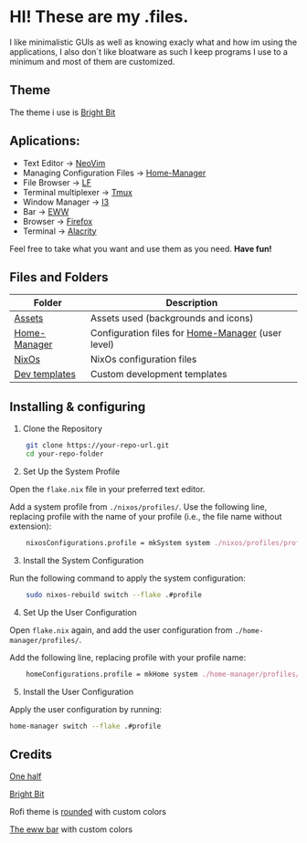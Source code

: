 # HI! These are my .files.

I like minimalistic GUIs as well as knowing exacly what and how im using the applications,
I also don`t like bloatware as such I keep programs I use to a minimum and most of them are customized.

## Theme
The theme i use is [Bright Bit](https://github.com/Azeved00/bright-bit)

## Aplications:
- Text Editor -> [NeoVim](https://github.com/neovim/neovim)
- Managing Configuration Files -> [Home-Manager](https://github.com/nix-community/home-manager)
- File Browser -> [LF](https://github.com/gokcehan/lf)
- Terminal multiplexer -> [Tmux](https://github.com/tmux/tmux)
- Window Manager -> [I3](https://github.com/i3/i3)
- Bar -> [EWW](https://github.com/elkowar/eww)
- Browser -> [Firefox](https://www.mozilla.org/en-US/firefox/)
- Terminal -> [Alacrity](https://github.com/alacritty/alacritty)

Feel free to take what you want and use them as you need. **Have fun!**

## Files and Folders
| Folder                         | Description                              |
| -----------                    | -----------                              |
| [Assets](./Assets)             | Assets used (backgrounds and icons)      |
| [Home-Manager](./home-manager) | Configuration files for [Home-Manager](https://github.com/nix-community/home-manager) (user level) | 
| [NixOs](./NixOs)               | NixOs configuration files                |
| [Dev templates](./dev-template)| Custom development templates             |

## Installing & configuring

1. Clone the Repository

```bash
    git clone https://your-repo-url.git
    cd your-repo-folder
```

2. Set Up the System Profile

Open the `flake.nix` file in your preferred text editor.

Add a system profile from `./nixos/profiles/`. Use the following line, 
replacing profile with the name of your profile (i.e., the file name without extension):

```nix
    nixosConfigurations.profile = mkSystem system ./nixos/profiles/profile;
```

3. Install the System Configuration

Run the following command to apply the system configuration:

```bash
    sudo nixos-rebuild switch --flake .#profile
```

4. Set Up the User Configuration

Open `flake.nix` again, and add the user configuration from `./home-manager/profiles/`. 

Add the following line, replacing profile with your profile name:

```nix
    homeConfigurations.profile = mkHome system ./home-manager/profiles/profile;
```

5. Install the User Configuration

Apply the user configuration by running:

```bash
home-manager switch --flake .#profile
```

## Credits
[One half](https://github.com/sonph/onehalf)

[Bright Bit](https://github.com/Azeved00/bright-bit)

Rofi theme is [rounded](https://github.com/newmanls/rofi-themes-collection) with custom colors

[The eww bar](https://github.com/saimoomedits/eww-widgets.git) with custom colors

